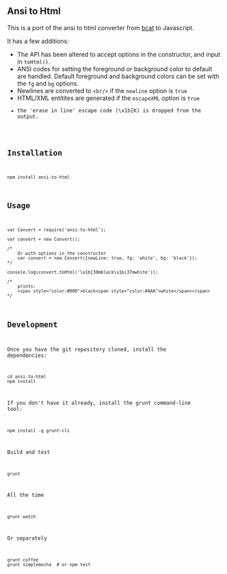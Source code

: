 ## Ansi to Html

This is a port of the ansi to html converter from [bcat](https://github.com/rtomayko/bcat/blob/master/lib/bcat/ansi.rb) to Javascript.

It has a few additions:

* The API has been altered to accept options in the constructor, and input in <code>toHtml()</code>.
* ANSI codes for setting the foreground or background color to default are handled. Default foreground and background colors can be set with the <code>fg</code> and <code>bg</code> options.
* Newlines are converted to <code>&lt;br/&gt;</code> if the <code>newline</code> option is <code>true</code>
* HTML/XML entitites are generated if the <code>escapeXML</code> option is <code>true</true>
* the 'erase in line' escape code (\x1b[K) is dropped from the output.

## Installation

	npm install ansi-to-html

## Usage

	var Convert = require('ansi-to-html');

	var convert = new Convert();

	/*
		Or with options in the constructor
		var convert = new Convert({newLine: true, fg: 'white', bg: 'black'});
	*/

	console.log(convert.toHtml('\x1b[30mblack\x1b[37mwhite'));

	/*
		prints:
		<span style="color:#000">black<span style="color:#AAA">white</span></span>
	*/

## Development

Once you have the git repository cloned, install the dependencies:

	cd ansi-to-html
	npm install

If you don't have it already, install the grunt command-line tool:

	npm install -g grunt-cli

Build and test

	grunt

All the time

	grunt watch

Or separately

	grunt coffee
	grunt simplemocha  # or npm test
